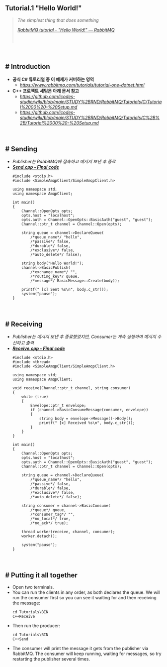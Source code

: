 ## Tutorial.1 "Hello World!"
> *The simplest thing that does something*
>
> [*RabbitMQ tutorial - "Hello World!" — RabbitMQ*](https://www.rabbitmq.com/tutorials/tutorial-one-dotnet.html)
>
>　

　

## # Introduction

- **공식 C# 튜토리얼 중 이 예제가 커버하는 영역**
    - *https://www.rabbitmq.com/tutorials/tutorial-one-dotnet.html*
  ‌
- **C++ 프로젝트 세팅은 아래 문서 참고**
    - *https://github.com/icodes-studio/wiki/blob/main/STUDY%2BRND/RabbitMQ/Tutorials/C/Tutorial%2000%20-%20Setup.md*
    - *https://github.com/icodes-studio/wiki/blob/main/STUDY%2BRND/RabbitMQ/Tutorials/C%2B%2B/Tutorial%2000%20-%20Setup.md*


　

## # Sending

- *Publisher는 RabbitMQ에 접속하고 메시지 보낸 후 종료*
- [***Send.cpp - Final code***](https://github.com/icodes-studio/wiki/blob/main/STUDY%2BRND/RabbitMQ/A/Tutorials/C%2B%2BSend/Send.cpp)
    ```
    #include <stdio.h>
    #include <SimpleAmqpClient/SimpleAmqpClient.h>
     
    using namespace std;
    using namespace AmqpClient;
     
    int main()
    {
        Channel::OpenOpts opts;
        opts.host = "localhost";
        opts.auth = Channel::OpenOpts::BasicAuth("guest", "guest");
        Channel::ptr_t channel = Channel::Open(opts);
     
        string queue = channel->DeclareQueue(
            /*queue_name*/ "hello",
            /*passive*/ false,
            /*durable*/ false,
            /*exclusive*/ false,
            /*auto_delete*/ false);
     
        string body("Hello World!");
        channel->BasicPublish(
            /*exchange_name*/ "",
            /*routing_key*/ queue,
            /*message*/ BasicMessage::Create(body));
     
        printf(" [x] Sent %s\n", body.c_str());
        system("pause");
    }
    ```


　‌

## # Receiving

- *Publisher는 메시지 보낸 후 종료했었지만, Consumer는 계속 실행하여 메시지 수신하고 출력*
- [***Receive.cpp - Final code***](https://github.com/icodes-studio/wiki/blob/main/STUDY%2BRND/RabbitMQ/A/Tutorials/C%2B%2BReceive/Receive.cpp)
    ```
    #include <stdio.h>
    #include <thread>
    #include <SimpleAmqpClient/SimpleAmqpClient.h>
     
    using namespace std;
    using namespace AmqpClient;
     
    void receive(Channel::ptr_t channel, string consumer)
    {
        while (true)
        {
            Envelope::ptr_t envelope;
            if (channel->BasicConsumeMessage(consumer, envelope))
            {
                string body = envelope->Message()->Body();
                printf(" [x] Received %s\n", body.c_str());
            }
        }
    }
     
    int main()
    {
        Channel::OpenOpts opts;
        opts.host = "localhost";
        opts.auth = Channel::OpenOpts::BasicAuth("guest", "guest");
        Channel::ptr_t channel = Channel::Open(opts);
     
        string queue = channel->DeclareQueue(
            /*queue_name*/ "hello",
            /*passive*/ false,
            /*durable*/ false,
            /*exclusive*/ false,
            /*auto_delete*/ false);
     
        string consumer = channel->BasicConsume(
            /*queue*/ queue,
            /*consumer_tag*/ "",
            /*no_local*/ true,
            /*no_ack*/ true);
     
        thread worker(receive, channel, consumer);
        worker.detach();
     
        system("pause");
    }
    ```

‌
　

## # Putting it all together

- Open two terminals.
- You can run the clients in any order, as both declares the queue. We will run the consumer first so you can see it waiting for and then receiving the message:
  ```
  cd Tutorials\BIN
  C++Receive
  ```
- Then run the producer:
  ```
  cd Tutorials\BIN
  C++Send
  ```
- The consumer will print the message it gets from the publisher via RabbitMQ. The consumer will keep running, waiting for messages, so try restarting the publisher several times.
